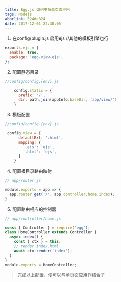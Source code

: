 ```yaml
---
title: Egg.js 如何支持单页面应用
tags: Nodejs
abbrlink: 524de824
date: 2017-12-01 22:30:05
---
```


 1. 在config/plugin.js 启用ejs //其他的模板引擎也行
``` javascript
exports.ejs = {
  enable: true,
  package: 'egg-view-ejs',
};
```

2. 配置静态目录
``` javascript
//config/config.{env}.js

    config.static = {
      prefix: '/',
      dir: path.join(appInfo.baseDir, 'app/view/')
    }
```

3. 模板配置
``` javascript
//config/config.{env}.js

 config.view = {
      defaultExt: '.html',
      mapping: {
        '.ejs': 'ejs',
        '.html': 'ejs',
      }
    }
```

4. 配置根目录路由映射
``` javascript
// app/router.js

module.exports = app => {
  app.router.get('/', app.controller.home.index);
}

```
5. 配置路由相应的控制器
``` javascript
// app/controller/home.js

const { Controller } = require('egg');
class HomeController extends Controller {
  async index() {
    const { ctx } = this;
    // render index.html
    await ctx.render('index');
  }
}
module.exports = HomeController;

```

> 完成以上配置，便可以与单页面应用作结合了